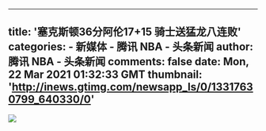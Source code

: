 
---
title: '塞克斯顿36分阿伦17+15 骑士送猛龙八连败'
categories: 
    - 新媒体
    - 腾讯 NBA - 头条新闻
author: 腾讯 NBA - 头条新闻
comments: false
date: Mon, 22 Mar 2021 01:32:33 GMT
thumbnail: 'http://inews.gtimg.com/newsapp_ls/0/13317630799_640330/0'
---

<div>   
<img src="http://inews.gtimg.com/newsapp_ls/0/13317630799_640330/0" referrerpolicy="no-referrer">  
</div>
            